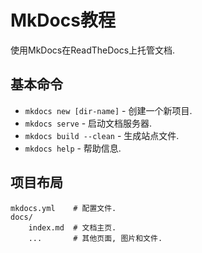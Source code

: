 # MkDocs教程

使用MkDocs在ReadTheDocs上托管文档.

## 基本命令

* `mkdocs new [dir-name]` - 创建一个新项目.
* `mkdocs serve` - 启动文档服务器.
* `mkdocs build --clean` - 生成站点文件.
* `mkdocs help` - 帮助信息.

## 项目布局

    mkdocs.yml    # 配置文件.
    docs/
        index.md  # 文档主页.
        ...       # 其他页面, 图片和文件.
